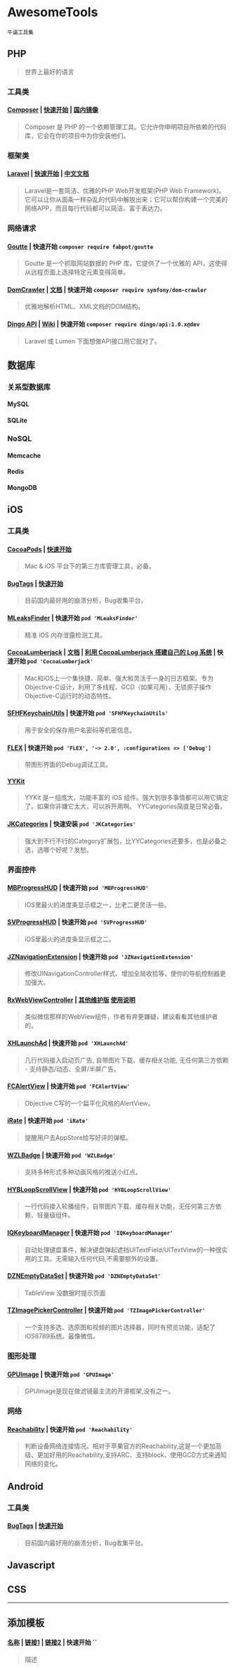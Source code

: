 # AwesomeTools

``` 
牛逼工具集 
```

## PHP
> 世界上最好的语言

### 工具类

#### [Composer](https://getcomposer.org) | [快速开始](https://getcomposer.org/doc/00-intro.md) | [国内镜像](http://pkg.phpcomposer.com)
> Composer 是 PHP 的一个依赖管理工具。它允许你申明项目所依赖的代码库，它会在你的项目中为你安装他们。

### 框架类
#### [Laravel](https://laravel.com)  | [快速开始](https://laravel.com/docs/5.3) | [中文文档](http://laravelacademy.org/laravel-docs-5_2)
> Laravel是一套简洁、优雅的PHP Web开发框架(PHP Web Framework)。它可以让你从面条一样杂乱的代码中解脱出来；它可以帮你构建一个完美的网络APP，而且每行代码都可以简洁、富于表达力。

### 网络请求
#### [Goutte](https://github.com/FriendsOfPHP/Goutte) | 快速开始 `composer require fabpot/goutte`
> Goutte 是一个抓取网站数据的 PHP 库。它提供了一个优雅的 API，这使得从远程页面上选择特定元素变得简单。

#### [DomCrawler](https://github.com/symfony/dom-crawler) | [文档](https://symfony.com/doc/current/components/dom_crawler.html) | 快速开始 `composer require symfony/dom-crawler`
> 优雅地解析HTML、XML文档的DOM结构。

#### [Dingo API](https://github.com/dingo/api) | [Wiki](https://github.com/dingo/api/wiki) | 快速开始 `composer require dingo/api:1.0.x@dev`
> Laravel 或 Lumen 下面想做API接口用它就对了。

## 数据库
### 关系型数据库
#### MySQL
#### SQLite

### NoSQL
#### Memcache
#### Redis
#### MongoDB

## iOS
### 工具类
#### [CocoaPods](https://cocoapods.org) | [快速开始](https://guides.cocoapods.org)
> Mac & iOS 平台下的第三方库管理工具，必备。

#### [BugTags](https://www.bugtags.com) | [快速开始](https://docs.bugtags.com/zh/start/integrate/ios/cocoapods.html)
> 目前国内最好用的崩溃分析，Bug收集平台。

#### [MLeaksFinder](https://github.com/Zepo/MLeaksFinder) | 快速开始 `pod 'MLeaksFinder'`
> 精准 iOS 内存泄露检测工具。

#### [CocoaLumberjack](https://github.com/CocoaLumberjack/CocoaLumberjack) | [文档](https://github.com/CocoaLumberjack/CocoaLumberjack/tree/master/Documentation) | [利用 CocoaLumberjack 搭建自己的 Log 系统](http://www.cocoachina.com/ios/20150311/11300.html) | 快速开始 `pod 'CocoaLumberjack'`
> Mac和iOS上一个集快捷、简单、强大和灵活于一身的日志框架。专为Objective-C设计，利用了多线程、GCD（如果可用）、无锁原子操作Objective-C运行时的动态特性。

#### [SFHFKeychainUtils](https://github.com/stoneros/SFHFKeychainUtils) | 快速开始 `pod 'SFHFKeychainUtils'`
> 用于安全的保存用户名密码等机密信息。

#### [FLEX](https://github.com/Flipboard/FLEX) | 快速开始 `pod 'FLEX', '~> 2.0', :configurations => ['Debug']`
> 带图形界面的Debug调试工具。

#### [YYKit](https://github.com/ibireme/YYKit) 
> YYKit 是一组庞大、功能丰富的 iOS 组件。强大到很多事情都可以用它搞定了。如果你非嫌它太大，可以拆开用啊。 YYCategories简直是日常必备。

#### [JKCategories](https://github.com/shaojiankui/JKCategories) | 快速安装 `pod 'JKCategories'`
> 强大到不行不行的Category扩展包，比YYCategories还要多，也是必备之选，选哪个好呢？发愁。

### 界面控件
#### [MBProgressHUD](https://github.com/jdg/MBProgressHUD) | 快速开始 `pod 'MBProgressHUD'`
> iOS里最火的进度条显示框之一，比老二更灵活一些。

#### [SVProgressHUD](https://github.com/SVProgressHUD/SVProgressHUD) | 快速开始 `pod 'SVProgressHUD'`
> iOS里最火的进度条显示框之二。

#### [JZNavigationExtension](https://github.com/JazysYu/JZNavigationExtension) | 快速开始 `pod 'JZNavigationExtension'`
> 修改UINavigationController样式、增加全局收拾等，使你的导航控制器更加强大。

#### [RxWebViewController](https://github.com/Roxasora/RxWebViewController) | [其他维护版](https://github.com/yang0013/RxWebViewController) [使用说明](http://www.jianshu.com/p/9c4efe602b59)
> 类似微信那样的WebView组件，作者有弃更嫌疑，建议看看其他维护者的。

#### [XHLaunchAd](https://github.com/CoderZhuXH/XHLaunchAd) | 快速开始 `pod 'XHLaunchAd'`
> 几行代码接入启动页广告, 自带图片下载、缓存相关功能, 无任何第三方依赖 - 支持静态/动态、全屏/半屏广告。

#### [FCAlertView](https://github.com/nimati/FCAlertView) | 快速开始 `pod 'FCAlertView'`
> Objective C写的一个扁平化风格的AlertView。

#### [iRate](https://github.com/nicklockwood/iRate) | 快速开始 `pod 'iRate'`
> 提醒用户去AppStore给写好评的弹框。

#### [WZLBadge](https://github.com/weng1250/WZLBadge) | 快速开始 `pod 'WZLBadge'`
> 支持多种形式多种动画风格的推送小红点。

#### [HYBLoopScrollView](https://github.com/CoderJackyHuang/HYBLoopScrollView) | 快速开始 `pod 'HYBLoopScrollView'`
> 一行代码接入轮播组件，自带图片下载、缓存相关功能，无任何第三方依赖、轻量级组件。

#### [IQKeyboardManager](https://github.com/hackiftekhar/IQKeyboardManager) | 快速开始 `pod 'IQKeyboardManager'`
> 自动处理键盘事件，解决键盘弹起遮挡UITextField/UITextView的一种很实用的工具。无需输入任何代码,不需要额外的设置。

#### [DZNEmptyDataSet](https://github.com/dzenbot/DZNEmptyDataSet) | 快速开始 `pod 'DZNEmptyDataSet'`
> TableView 没数据时提示页面

#### [TZImagePickerController](https://github.com/banchichen/TZImagePickerController) |  快速开始 `pod 'TZImagePickerController'`
> 一个支持多选、选原图和视频的图片选择器，同时有预览功能，适配了iOS6789系统。最像微信。

### 图形处理
#### [GPUImage](https://github.com/BradLarson/GPUImage) | 快速开始  `pod 'GPUImage'`
> GPUImage是现在做滤镜最主流的开源框架,没有之一。

### 网络
#### [Reachability](https://github.com/tonymillion/Reachability) | 快速开始 `pod 'Reachability'`
> 判断设备网络连接情况。相对于苹果官方的Reachability,这是一个更加高级、更加好用的Reachability,支持ARC、支持block、使用GCD方式来通知网络的变化。

## Android
### 工具类
#### [BugTags](https://www.bugtags.com) | [快速开始](https://docs.bugtags.com/zh/start/integrate/android/index.html)
> 目前国内最好用的崩溃分析，Bug收集平台。

## Javascript

## CSS




----
添加模板
----
#### [名称](官网地址) | [链接1](URL1) | [链接2](URL2) | 快速开始 ``
> 描述

